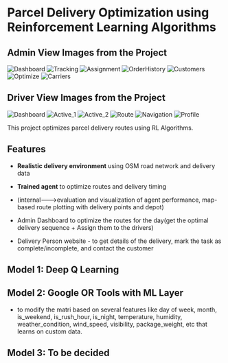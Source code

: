 #  Parcel Delivery Optimization using Reinforcement Learning Algorithms

## Admin View Images from the Project

![Dashboard](./frontend/public//images/dashboard.png)
![Tracking](./frontend/public//images//tracking.png)
![Assignment](./frontend/public//images//assign.png)
![OrderHistory](./frontend/public//images//order_history.png)
![Customers](./frontend/public//images//customer.png)
![Optimize](./frontend/public//images//optimize.png)
![Carriers](./frontend/public//images//carriers.png)

## Driver View Images from the Project

![Dashboard](./frontend/public/images/driver_app/dashboard.png)
![Active_1](./frontend/public/images/driver_app/active1.png)
![Active_2](./frontend/public/images/driver_app/active2.png)
![Route](./frontend/public/images/driver_app/route.png)
![Navigation](./frontend/public/images/driver_app/navigation.png)
![Profile](./frontend/public/images/driver_app/profile.png)

This project optimizes parcel delivery routes using RL Algorithms.

## Features
-  **Realistic delivery environment** using OSM road network and delivery data  
-  **Trained agent** to optimize routes and delivery timing  
-  (internal--->evaluation and visualization of agent performance, map-based route plotting with delivery points and depot)

- Admin Dashboard to optimize the routes for the day(get the optimal delivery sequence + Assign them to the drivers)
- Delivery Person website - to get details of the delivery, mark the task as complete/incomplete, and contact the customer

## Model 1: Deep Q Learning
## Model 2: Google OR Tools with ML Layer
- to modify the matri based on several features like day of week, month, is_weekend, is_rush_hour, is_night, temperature, humidity, weather_condition, wind_speed, visibility, package_weight, etc that learns on custom data.
## Model 3: To be decided
